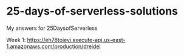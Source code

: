 # 25-days-of-serverless-solutions
My answers for 25DaysofServerless

Week 1: https://eh78toievi.execute-api.us-east-1.amazonaws.com/production/dreidel